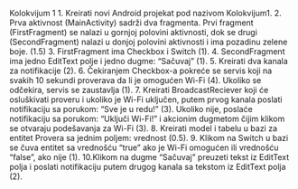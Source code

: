 Kolokvijum 1
1.​ Kreirati novi Android projekat pod nazivom Kolokvijum1.
2.​ Prva aktivnost (MainActivity) sadrži dva fragmenta. Prvi fragment (FirstFragment)
se nalazi u gornjoj polovini aktivnosti, dok se drugi (SecondFragment) nalazi u
donjoj polovini aktivnosti i ima pozadinu zelene boje. (1.5)
3.​ FirstFragment ima Checkbox i Switch (1).
4.​ SecondFragment ima jedno EditText polje i jedno dugme: “Sačuvaj” (1).
5.​ Kreirati dva kanala za notifikacije (2).
6.​ Čekiranjem Checkbox-a pokreće se servis koji na svakih 10 sekundi proverava
da li je omogućen Wi-Fi (4). Ukoliko se odčekira, servis se zaustavlja (1).
7.​ Kreirati BroadcastReciever koji će osluškivati proveru i ukoliko je Wi-Fi uključen,
putem prvog kanala poslati notifikaciju sa porukom: “Sve je u redu!” (3). Ukoliko
nije, poslaće notifikaciju sa porukom: “Uključi Wi-Fi!” i akcionim dugmetom čijim
klikom se otvaraju podešavanja za Wi-Fi (3).
8.​ Kreirati model i tabelu u bazi za entitet Provera sa jednim poljem: vrednost (0.5).
9.​ Klikom na Switch u bazi se čuva entitet sa vrednošću “true” ako je Wi-Fi
omogućen ili vrednošću “false”, ako nije (1).
10.​Klikom na dugme “Sačuvaj” preuzeti tekst iz EditText polja i poslati notifikaciju
putem drugog kanala sa tekstom iz EditText polja (2).​
